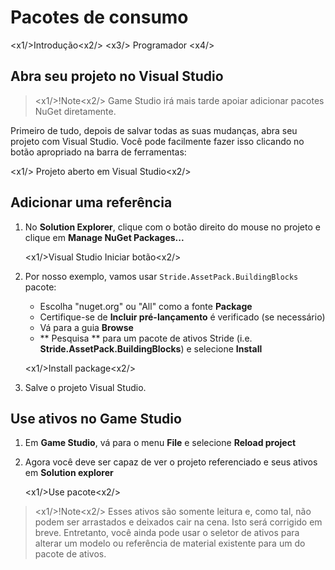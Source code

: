 # Pacotes de consumo

<x1\/>Introdução<x2\/>
<x3\/> Programador <x4\/>

## Abra seu projeto no Visual Studio

> <x1\/>!Note<x2\/>
> Game Studio irá mais tarde apoiar adicionar pacotes NuGet diretamente.

Primeiro de tudo, depois de salvar todas as suas mudanças, abra seu projeto com Visual Studio. Você pode facilmente fazer isso clicando no botão apropriado na barra de ferramentas:

<x1\/> Projeto aberto em Visual Studio<x2\/>

## Adicionar uma referência

1. No **Solution Explorer**, clique com o botão direito do mouse no projeto e clique em **Manage NuGet Packages...**

   <x1\/>Visual Studio Iniciar botão<x2\/>

2. Por nosso exemplo, vamos usar `Stride.AssetPack.BuildingBlocks` pacote:
   * Escolha "nuget.org" ou "All" como a fonte **Package**
   * Certifique-se de **Incluir pré-lançamento** é verificado (se necessário)
   * Vá para a guia **Browse**
   * ** Pesquisa ** para um pacote de ativos Stride (i.e. **Stride.AssetPack.BuildingBlocks**) e selecione **Install**

   <x1\/>Install package<x2\/>

3. Salve o projeto Visual Studio.

## Use ativos no Game Studio

1. Em **Game Studio**, vá para o menu **File** e selecione **Reload project**

2. Agora você deve ser capaz de ver o projeto referenciado e seus ativos em **Solution explorer**

   <x1\/>Use pacote<x2\/>

> <x1\/>!Note<x2\/>
> Esses ativos são somente leitura e, como tal, não podem ser arrastados e deixados cair na cena. Isto será corrigido em breve.
> Entretanto, você ainda pode usar o seletor de ativos para alterar um modelo ou referência de material existente para um do pacote de ativos.
